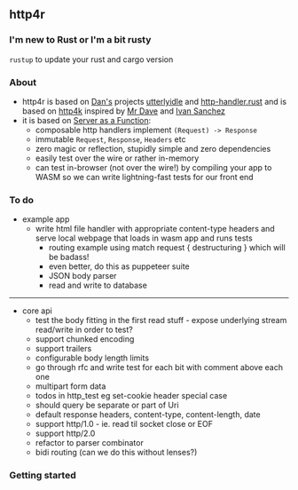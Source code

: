 ## http4r

### I'm new to Rust or I'm a bit rusty

`rustup` to update your rust and cargo version

### About

- http4r is based on [Dan's](https://github.com/bodar/) projects
  [utterlyidle](https://github.com/bodar/utterlyidle)
  and [http-handler.rust](https://github.com/danielbodart/http-handler.rust)
  and is based on [http4k](https://www.http4k.org/) inspired by [Mr Dave](https://github.com/daviddenton) and [Ivan Sanchez](https://github.com/s4nchez)
- it is based on [Server as a Function](https://monkey.org/~marius/funsrv.pdf):
  - composable http handlers implement `(Request) -> Response`
  - immutable `Request`, `Response`, `Headers` etc
  - zero magic or reflection, stupidly simple and zero dependencies
  - easily test over the wire or rather in-memory
  - can test in-browser (not over the wire!) by compiling your app to WASM so
    we can write lightning-fast tests for our front end

### To do

- example app
  - write html file handler with appropriate content-type headers and serve 
  local webpage that loads in wasm app and runs tests
    - routing example using match request { destructuring } which will be badass!
    - even better, do this as puppeteer suite
    - JSON body parser
    - read and write to database
---
- core api
  - test the body fitting in the first read stuff - expose underlying stream read/write in order to test?
  - support chunked encoding
  - support trailers
  - configurable body length limits
  - go through rfc and write test for each bit with comment above each one
  - multipart form data
  - todos in http_test eg set-cookie header special case
  - should query be separate or part of Uri
  - default response headers, content-type, content-length, date
  - support http/1.0 - ie. read til socket close or EOF
  - support http/2.0
  - refactor to parser combinator
  - bidi routing (can we do this without lenses?)


### Getting started

